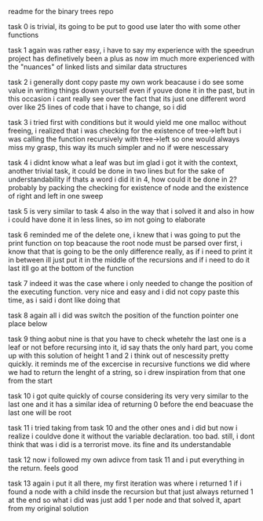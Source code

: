 readme for the binary trees repo

task 0 is trivial, its going to be put to good use later tho with some other functions

task 1 again was rather easy, i have to say my experience with the speedrun project has definetively been a plus as now im much more experienced with the "nuances" of linked lists and similar data structures

task 2 i generally dont copy paste my own work beacause i do see some value in writing things down yourself even if youve done it in the past, but in this occasion i cant really see over the fact that its just one different word over like 25 lines of code that i have to change, so i did

task 3 i tried first with conditions but it would yield me one malloc without freeing, i realized that i was checking for the existence of tree->left but i was calling the function recursively with tree->left so one would always miss my grasp, this way its much simpler and no if were nescessary

task 4 i didnt know what a leaf was but im glad i got it with the context, another trivial task, it could be done in two lines but for the sake of understandability if thats a word i did it in 4, how could it be done in 2? probably by packing the checking for existence of node and the existence of right and left in one sweep

task 5 is very similar to task 4 also in the way that i solved it and also in how i could have done it in less lines, so im not going to elaborate

task 6 reminded me of the delete one, i knew that i was going to put the print function on top beacause the root node must be parsed over first, i know that that is going to be the only difference really, as if i need to print it in between ill just put it in the middle of the recursions and if i need to do it last itll go at the bottom of the function

task 7 indeed it was the case where i only needed to change the position of the executing function. very nice and easy and i did not copy paste this time, as i said i dont like doing that

task 8 again all i did was switch the position of the function pointer one place below

task 9 thing aobut nine is that you have to check whetehr the last one is a leaf or not before recursing into it, id say thats the only hard part, you come up with this solution of height 1 and 2 i think out of nescessity pretty quickly. it reminds me of the excercise in recursive functions we did where we had to return the lenght of a string, so i drew inspiration from that one from the start

task 10 i got quite quickly of course considering its very very similar to the last one and it has a similar idea of returning 0 before the end beacuase the last one will be root

task 11 i tried taking from task 10 and the other ones and i did but now i realize i couldve done it without the variable declaration. too bad. still, i dont think that was i did is a terrorist move. its fine and its understandable

task 12 now i followed my own adivce from task 11 and i put everything in the return. feels good

task 13 again i put it all there, my first iteration was where i returned 1 if i found a node with a child insde the recursion but that just always returned 1 at the end so what i did was just add 1 per node and that solved it, apart from my original solution